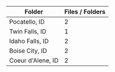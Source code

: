 | Folder            |   Files / Folders |
|-------------------|-------------------|
| Pocatello, ID     |                 2 |
| Twin Falls, ID    |                 1 |
| Idaho Falls, ID   |                 2 |
| Boise City, ID    |                 2 |
| Coeur d'Alene, ID |                 2 |